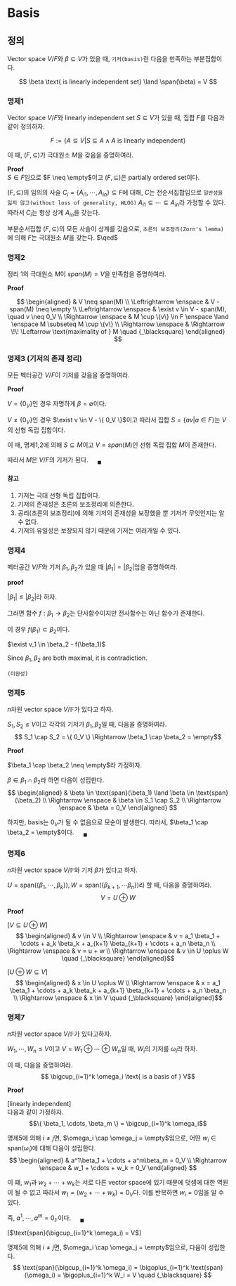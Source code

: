 # Basis
## 정의
Vector space $V/F$와 $\beta \subseteq V$가 있을 때, `기저(basis)`란 다음을 만족하는 부분집합이다.

$$ \beta \text{ is linearly independent set} \land \span(\beta) = V $$

### 명제1
Vector space $V/F$와 linearly independent set $S \subseteq V$가 있을 때, 집합 $F$를 다음과 같이 정의하자.

$$F := \{ A \subseteq V | S \subseteq A \land A \text{ is linearly independent}\}$$ 

이 때, $(F,\subseteq)$가 극대원소 $M$을 갖음을 증명하여라.

**Proof**  
$S \in F$임으로 $F \neq \empty$이고 $(F,\subseteq)$은 partially ordered set이다. 

$(F,\subseteq)$의 임의의 사슬 $C_i = \{ A_{i1}, \cdots, A_{in} \} \subseteq F$에 대해, $C$는 전순서집합임으로 `일반성을 잃지 않고(without loss of generality, WLOG)` $A_{i1} \subseteq \cdots \subseteq A_{in}$라 가정할 수 있다. 따라서 $C_i$는 항상 상계 $A_{in}$을 갖는다.

부분순서집합 $(F,\subseteq)$의 모든 사슬이 상계를 갖음으로, `초른의 보조정리(Zorn's lemma)`에 의해 $F$는 극대원소 $M$을 갖는다. $\qed$

### 명제2
정리 1의 극대원소 $M$이 $span(M)=V$을 만족함을 증명하여라.

**Proof**

$$ \begin{aligned} & V \neq span(M) \\ \Leftrightarrow \enspace & V - span(M) \neq \empty \\ \Leftrightarrow \enspace & \exist v \in V - span(M), \quad v \neq 0_V \\ \Rightarrow \enspace &  M \cup \{v\} \in F \enspace \land \enspace M \subseteq M \cup \{v\} \\ \Rightarrow \enspace & \Rightarrow \!\! \Leftarrow \text{maximality of } M \quad {_\blacksquare} \end{aligned} $$

### 명제3 (기저의 존재 정리)
모든 벡터공간 $V/F$이 기저를 갖음을 증명하여라.

**Proof** 

$V = \{ 0_V \}$인 경우 자명하게 $\beta = \emptyset$이다.

$V \neq \{ 0_V \}$인 경우  $\exist v \in V - \{ 0_V \}$이고 따라서 집합 $S = \{ av | a \in F \}$는 $V$의 선형 독립 집합이다. 

이 때, 명제1,2에 의해 $S \subseteq M$이고 $V = span(M)$인 선형 독립 집합 $M$이 존재한다.

따라서 $M$은 $V/F$의 기저가 된다. $\quad {_\blacksquare}$

#### 참고

1. 기저는 극대 선형 독립 집합이다.
2. 기저의 존재성은 초른의 보조정리에 의존한다.
3. 공리(초른의 보조정리)에 의해 기저의 존재성을 보장했을 뿐 기저가 무엇인지는 알 수 없다.
4. 기저의 유일성은 보장되지 않기 때문에 기저는 여러개일 수 있다.

### 명제4
벡터공간 $V/F$와 기저 $\beta_1,\beta_2$가 있을 때 $|\beta_1| = |\beta_2|$임을 증명하여라.

**proof**

$|\beta_1| \le |\beta_2|$라 하자.

그러면 함수 $f: \beta_1 \rightarrow \beta_2$는 단사함수이지만 전사함수는 아닌 함수가 존재한다.

이 경우 $f(\beta_1) \subset \beta_2$이다.

$\exist v_1 \in \beta_2 - f(\beta_1)$

Since $\beta_1, \beta_2$ are both maximal, it is contradiction.

`(미완성)`

### 명제5
$n$차원 vector space $V / \mathbb F$가 있다고 하자.

$S_1, S_2 \le V$이고 각각의 기저가 $\beta_1,\beta_2$일 때,  다음을 증명하여라.
$$ S_1 \cap S_2 = \{ 0_V \} \Rightarrow \beta_1 \cap \beta_2 = \empty$$

**Proof**

$\beta_1 \cap \beta_2 \neq \empty$라 가정하자.

$\beta \in \beta_1 \cap \beta_2$라 하면 다음이 성립한다.
$$ \begin{aligned} & \beta \in \text{span}(\beta_1) \land \beta \in \text{span}(\beta_2) \\ \Rightarrow \enspace & \beta \in S_1 \cap S_2 \\ \Rightarrow \enspace & \beta = 0_V \end{aligned}  $$

하지만, basis는 $0_V$가 될 수 없음으로 모순이 발생한다. 따라서, $\beta_1 \cap \beta_2 = \empty$이다. $\quad {_\blacksquare}$

### 명제6
$n$차원 vector space $V / \mathbb F$와 기저 $\beta$가 있다고 하자.

$U = \text{span}(\{\beta_1, \cdots, \beta_k \}), W = \text{span}(\{ \beta_{k+1}, \cdots \beta_n \})$라 할 때, 다음을 증명하여라.
$$V = U \oplus W$$

**Proof**

[$V \subseteq U \oplus W$]  
$$ \begin{aligned} & v \in V \\ \Rightarrow \enspace & v = a_1 \beta_1 + \cdots + a_k \beta_k + a_{k+1} \beta_{k+1} + \cdots + a_n \beta_n \\ \Rightarrow \enspace & v = u + w \\ \Rightarrow \enspace & v \in U \oplus W  \quad {_\blacksquare} \end{aligned}$$

[$U \oplus W \subseteq V$]  
$$ \begin{aligned} & x \in U \oplus W \\ \Rightarrow \enspace & x = a_1 \beta_1 + \cdots + a_k \beta_k + a_{k+1} \beta_{k+1} + \cdots + a_n \beta_n \\ \Rightarrow \enspace & x \in V  \quad {_\blacksquare} \end{aligned}$$


### 명제7
$n$차원 vector space $V / \mathbb F$가 있다고하자.

$W_1, \cdots, W_n \le V$이고 $V = W_1 \oplus \cdots \oplus W_n$일 때, $W_i$의 기저를 $\omega_i$라 하자.

이 때, 다음을 증명하여라.
$$ \bigcup_{i=1}^k \omega_i \text{ is a basis of } V$$

**Proof**

[linearly independent]  
다음과 같이 가정하자.
$$\{ \beta_1, \cdots, \beta_m \} = \bigcup_{i=1}^k \omega_i$$

명제5에 의해 $i \neq j$면, $\omega_i \cap \omega_j = \empty$임으로, 어떤 $w_i \in \text{span}(\omega_i)$에 대해  다음이 성립한다.
$$ \begin{aligned} & a^1\beta_1 + \cdots + a^m\beta_m = 0_V \\ \Rightarrow \enspace & w_1 + \cdots + w_k  = 0_V \end{aligned}  $$

이 떄, $w_1$과 $w_2+ \cdots + w_k$는 서로 다른 vector space에 있기 때문에 덧셈에 대한 역원이 될 수 없고 따라서 $w_1 = (w_2 + \cdots + w_k) = 0_V$다. 이를 반복하면 $w_i = 0$임을 알 수 있다.

즉, $a^1, \cdots, a^m = 0_{\mathbb F}$이다. $\quad {_\blacksquare}$

[$\text{span}(\bigcup_{i=1}^k \omega_i) = V$]  

명제5에 의해 $i \neq j$면, $\omega_i \cap \omega_j = \empty$임으로, 다음이 성립한다.
$$ \text{span}(\bigcup_{i=1}^k \omega_i) = \bigoplus_{i=1}^k \text{span}(\omega_i) = \bigoplus_{i=1}^k W_i = V \quad {_\blacksquare} $$
